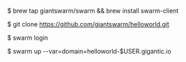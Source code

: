 $ brew tap giantswarm/swarm && brew install swarm-client 

$ git clone https://github.com/giantswarm/helloworld.git 

$ swarm login 

$ swarm up --var=domain=helloworld-$USER.gigantic.io
